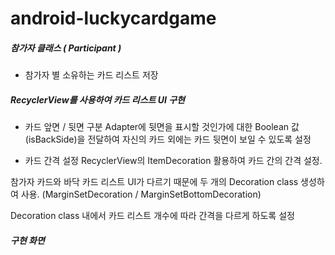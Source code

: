 # android-luckycardgame
##### 참가자 클래스 ( Participant )
- 참가자 별 소유하는 카드 리스트 저장

##### RecyclerView를 사용하여 카드 리스트 UI 구현
- 카드 앞면 / 뒷면 구분 
Adapter에 뒷면을 표시할 것인가에 대한 Boolean 값(isBackSide)을 전달하여 자신의 카드 외에는 카드 뒷면이 보일 수 있도록 설정

- 카드 간격 설정
RecyclerView의 ItemDecoration 활용하여 카드 간의 간격 설정. 

참가자 카드와 바닥 카드 리스트 UI가 다르기 때문에 두 개의 Decoration class 생성하여 사용. (MarginSetDecoration / MarginSetBottomDecoration) 

Decoration class 내에서 카드 리스트 개수에 따라 간격을 다르게 하도록 설정


##### 구현 화면


